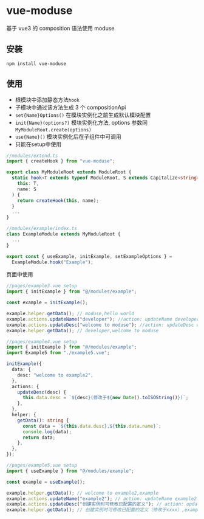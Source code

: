 # vue-moduse

基于 vue3 的 composition 语法使用 moduse

## 安装

```
npm install vue-moduse
```

## 使用

- 根模块中添加静态方法`hook`
- 子模块中通过该方法生成 3 个 compositionApi
- `set{Name}Options()` 在模块实例化之前生成默认模块配置
- `init{Name}(options?)` 模块实例化方法, options 参数同`MyModuleRoot.create(options)`
- `use{Name}()` 模块实例化后在子组件中可调用
- 只能在setup中使用

```ts
//modules/extend.ts
import { createHook } from "vue-moduse";

export class MyModuleRoot extends ModuleRoot {
  static hook<T extends typeof ModuleRoot, S extends Capitalize<string>>(
    this: T,
    name: S
  ) {
    return createHook(this, name);
  }
  ...
}

//modules/example/index.ts
class ExampleModule extends MyModuleRoot {
  ...
}

export const { useExample, initExample, setExampleOptions } =
  ExampleModule.hook("Example");
```

页面中使用
```ts
//pages/example3.vue setup
import { initExample } from "@/modules/example";

const example = initExample();

example.helper.getData(); // moduse,hello world
example.actions.updateName("developer"); //action: updateName developer
example.actions.updateDesc("welcome to moduse"); //action: updateDesc welcome to moduse
example.helper.getData(); // developer,welcome to moduse

//pages/example4.vue setup
import { initExample } from "@/modules/example";
import Example5 from "./example5.vue";

initExample({
  data: {
    desc: "welcome to example2",
  },
  actions: {
    updateDesc(desc) {
      this.data.desc = `${desc}(修改于${new Date().toISOString()})`;
    },
  },
  helper: {
    getData(): string {
      const data = `${this.data.desc},${this.data.name}`;
      console.log(data);
      return data;
    },
  },
});

//pages/example5.vue setup
import { useExample } from "@/modules/example";

const example = useExample();

example.helper.getData(); // welcome to example2,example
example.actions.updateName("example2"); // action: updateName example2
example.actions.updateDesc("创建实例时可修改已配置的定义"); // action: updateDesc 创建实例时可修改已配置的定义
example.helper.getData(); // 创建实例时可修改已配置的定义（修改于xxxx）,example2
```